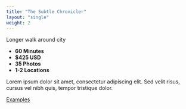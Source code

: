 ```yaml
---
title: "The Subtle Chronicler"
layout: "single"
weight: 2
---
```


Longer walk around city

- **60 Minutes**
- **$425 USD**
- **35 Photos**
- **1-2 Locations**

<!--more-->

Lorem ipsum dolor sit amet, consectetur adipiscing elit. Sed velit risus, cursus vel nibh quis, tempor tristique dolor.

[Examples](/gallery/cats/)